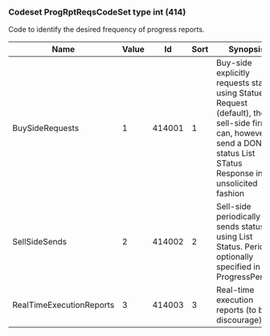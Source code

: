 ### Codeset ProgRptReqsCodeSet type int (414)

Code to identify the desired frequency of progress reports.

| Name                     | Value | Id     | Sort | Synopsis                                                                                                                               |
|--------------------------|-------|--------|------|-------------------------------------------------------------------------------------------------------------------------------|
| BuySideRequests          | 1     | 414001 | 1    | Buy-side explicitly requests status using Statue Request (default), the sell-side firm can, however, send a DONE status List STatus Response in an unsolicited fashion |
| SellSideSends            | 2     | 414002 | 2    | Sell-side periodically sends status using List Status. Period optionally specified in ProgressPeriod.                                                                  |
| RealTimeExecutionReports | 3     | 414003 | 3    | Real-time execution reports (to be discourage)                                                                                                                         |

